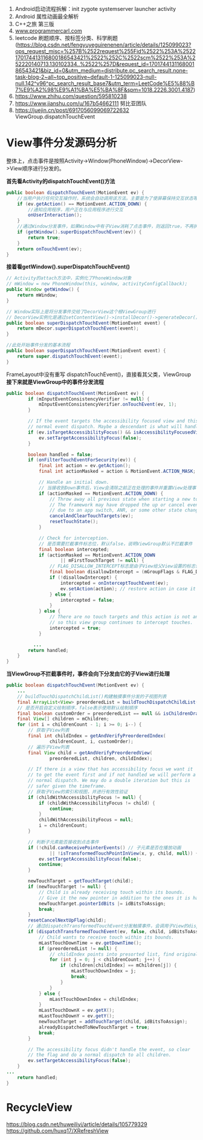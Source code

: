 1. Android启动流程拆解：init  zygote  systemserver  launcher  activity
2. Android 属性动画最全解析
3. C++之旅 第三版
4. www.programmercarl.com
5. leetcode 刷题顺序、按标签分类、科学刷题(https://blog.csdn.net/fengyuyeguirenenen/article/details/125099023?ops_request_misc=%257B%2522request%255Fid%2522%253A%2522170174413116800186543421%2522%252C%2522scm%2522%253A%252220140713.130102334..%2522%257D&request_id=170174413116800186543421&biz_id=0&utm_medium=distribute.pc_search_result.none-task-blog-2~all~top_positive~default-1-125099023-null-null.142^v96^pc_search_result_base7&utm_term=LeetCode%E5%88%B7%E9%A2%98%E9%A1%BA%E5%BA%8F&spm=1018.2226.3001.4187)
6. https://www.zhihu.com/question/595810238
7. https://www.jianshu.com/u/167b54662111 努比亚团队
8. https://juejin.cn/post/6917056099069722632 ViewGroup.dispatchTouchEvent
# View事件分发源码分析
整体上，点击事件是按照Activity->Window(PhoneWindow)->DecorView->View顺序进行分发的。

**首先看Activity的dispatchTouchEvent()方法**
```java
public boolean dispatchTouchEvent(MotionEvent ev) {
    //当用户执行任何交互操作时，系统会自动调用该方法。主要是为了使屏幕保持交互状态等效果。
    if (ev.getAction() == MotionEvent.ACTION_DOWN) {
        //通知应用程序，用户正在与应用程序进行交互
        onUserInteraction(); 
    }
    //通过Window分发事件，如果Window中有子View消耗了点击事件，则返回true，不再执行Activity的onTouchEvent方法
    if (getWindow().superDispatchTouchEvent(ev)) {
        return true;
    }
    return onTouchEvent(ev);
}
```
**接着看getWindow().superDispatchTouchEvent()**
```java
// Activity的attach方法中，实例化了PhoneWindow对象
// mWindow = new PhoneWindow(this, window, activityConfigCallback);
public Window getWindow() {
    return mWindow;
}

// Window实际上是将分发事件交给了DecorView这个根ViewGroup进行
// DecorView实例化是通过setContentView()->installDecor()->generateDecor()创建
public boolean superDispatchTouchEvent(MotionEvent event) {
    return mDecor.superDispatchTouchEvent(event);
}

//此处开始事件分发的基本流程
public boolean superDispatchTouchEvent(MotionEvent event) {
    return super.dispatchTouchEvent(event);
}
```
FrameLayout中没有重写 dispatchTouchEvent()，直接看其父类，ViewGroup
**接下来就是ViewGroup中的事件分发流程**
```java
public boolean dispatchTouchEvent(MotionEvent ev) {
        if (mInputEventConsistencyVerifier != null) {
            mInputEventConsistencyVerifier.onTouchEvent(ev, 1);
        }

        // If the event targets the accessibility focused view and this is it, start
        // normal event dispatch. Maybe a descendant is what will handle the click.
        if (ev.isTargetAccessibilityFocus() && isAccessibilityFocusedViewOrHost()) {
            ev.setTargetAccessibilityFocus(false);
        }

        boolean handled = false;
        if (onFilterTouchEventForSecurity(ev)) {
            final int action = ev.getAction();
            final int actionMasked = action & MotionEvent.ACTION_MASK;

            // Handle an initial down.
            // 当接收到Down事件后，View会清除之前正在处理的事件并重置View处理事件的初始状态
            if (actionMasked == MotionEvent.ACTION_DOWN) {
                // Throw away all previous state when starting a new touch gesture.
                // The framework may have dropped the up or cancel event for the previous gesture
                // due to an app switch, ANR, or some other state change.
                cancelAndClearTouchTargets(ev);
                resetTouchState();
            }

            // Check for interception.
            // 是否需要拦截事件标志位，默认false，说明ViewGroup默认不拦截事件
            final boolean intercepted;
            if (actionMasked == MotionEvent.ACTION_DOWN
                    || mFirstTouchTarget != null) {
                // FLAG_DISALLOW_INTERCEPT标志是由子View给父View设置的标志位，一旦设置，父View就无法拦截除Down之外的其他事件了
                final boolean disallowIntercept = (mGroupFlags & FLAG_DISALLOW_INTERCEPT) != 0;
                if (!disallowIntercept) {
                    intercepted = onInterceptTouchEvent(ev);
                    ev.setAction(action); // restore action in case it was changed
                } else {
                    intercepted = false;
                }
            } else {
                // There are no touch targets and this action is not an initial down
                // so this view group continues to intercept touches.
                intercepted = true;
            }

          ...
        return handled;
    }
}
```
**当ViewGroup不拦截事件时，事件会向下分发由它的子View进行处理**
```java
public boolean dispatchTouchEvent(MotionEvent ev) {
    ...
    // buildTouchDispatchChildList()构建触摸事件分发的子视图列表
    final ArrayList<View> preorderedList = buildTouchDispatchChildList();
    // 是否开启自定义绘制顺序，false表示使用默认绘制顺序
    final boolean customOrder = preorderedList == null && isChildrenDrawingOrderEnabled();
    final View[] children = mChildren;
    for (int i = childrenCount - 1; i >= 0; i--) {
        // 获取子View列表
        final int childIndex = getAndVerifyPreorderedIndex(
                childrenCount, i, customOrder);
        // 遍历子View列表
        final View child = getAndVerifyPreorderedView(
                preorderedList, children, childIndex);

        // If there is a view that has accessibility focus we want it
        // to get the event first and if not handled we will perform a
        // normal dispatch. We may do a double iteration but this is
        // safer given the timeframe.
        // 获取子View的索引和视图，并进行有效性验证
        if (childWithAccessibilityFocus != null) {
            if (childWithAccessibilityFocus != child) {
                continue;
            }
            childWithAccessibilityFocus = null;
            i = childrenCount;
        }

        // 判断子元素能否接收到点击事件
        if (!child.canReceivePointerEvents() // 子元素是否在播放动画
                || !isTransformedTouchPointInView(x, y, child, null)) { // 点击事件是否落在子元素区域内
            ev.setTargetAccessibilityFocus(false);
            continue;
        }

        newTouchTarget = getTouchTarget(child);
        if (newTouchTarget != null) {
            // Child is already receiving touch within its bounds.
            // Give it the new pointer in addition to the ones it is handling.
            newTouchTarget.pointerIdBits |= idBitsToAssign;
            break;
        }
        resetCancelNextUpFlag(child);
        // 通过dispatchTransformedTouchEvent分发触摸事件，会调用子View的dispatchTouchEvent
        if (dispatchTransformedTouchEvent(ev, false, child, idBitsToAssign)) {
            // Child wants to receive touch within its bounds.
            mLastTouchDownTime = ev.getDownTime();
            if (preorderedList != null) {
                // childIndex points into presorted list, find original index
                for (int j = 0; j < childrenCount; j++) {
                    if (children[childIndex] == mChildren[j]) {
                        mLastTouchDownIndex = j;
                        break;
                    }
                }
            } else {
                mLastTouchDownIndex = childIndex;
            }
            mLastTouchDownX = ev.getX();
            mLastTouchDownY = ev.getY();
            newTouchTarget = addTouchTarget(child, idBitsToAssign);
            alreadyDispatchedToNewTouchTarget = true;
            break;
        }

        // The accessibility focus didn't handle the event, so clear
        // the flag and do a normal dispatch to all children.
        ev.setTargetAccessibilityFocus(false);
    }
...
    return handled;
}
```


# RecycleView
https://blog.csdn.net/huweiliyi/article/details/105779329
https://github.com/huxq17/XRefreshView
